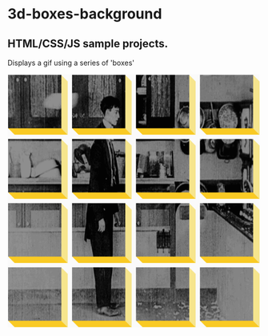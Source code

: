 # 3d-boxes-background

## HTML/CSS/JS sample projects.

Displays a gif using a series of 'boxes'

![alt text](https://github.com/devjpsmith/3d-boxes-background/blob/master/screenshot.png?raw=true)
